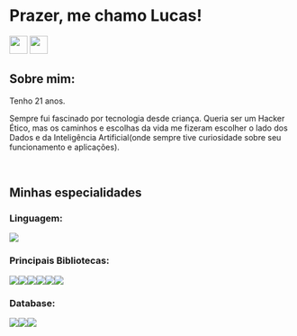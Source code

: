 # Prazer, me chamo Lucas!
<p align="left"> <a href="https://discord.com/users/257581541511659520" target="_blank" rel="noreferrer"><img src="https://raw.githubusercontent.com/danielcranney/readme-generator/main/public/icons/socials/discord.svg" width="32" height="32" /></a> 
<a href="https://www.github.com/LucasAlves99" target="_blank" rel="noreferrer"><img src="https://raw.githubusercontent.com/danielcranney/readme-generator/main/public/icons/socials/github-dark.svg" width="32" height="32" /></a>


## Sobre mim:

Tenho 21 anos.

Sempre fui fascinado por tecnologia desde criança. Queria ser um Hacker Ético, mas os caminhos e escolhas da vida me fizeram escolher o lado dos Dados e da Inteligência Artificial(onde sempre tive curiosidade sobre seu funcionamento e aplicações). 

<div style="display: inline_block"><br>

<h2>Minhas especialidades</h2>
<h3>Linguagem:</h3> <img src="https://img.shields.io/badge/Python-3776AB?&style=for-the-badge&logo=python&logoColor=white"/>

<h3>Principais Bibliotecas:</h3> <img src="https://img.shields.io/badge/scikit_learn-F7931E?style=for-the-badge&logo=scikit-learn&logoColor=white"/><img src="https://img.shields.io/badge/SciPy-654FF0?style=for-the-badge&logo=SciPy&logoColor=white"/><img src="https://img.shields.io/badge/Pandas-2C2D72?style=for-the-badge&logo=pandas&logoColor=white"/><img src="https://img.shields.io/badge/Plotly-239120?style=for-the-badge&logo=plotly&logoColor=white"/><img src="https://img.shields.io/badge/Numpy-777BB4?style=for-the-badge&logo=numpy&logoColor=white"/><img src="https://img.shields.io/badge/Streamlit-FF4B4B?style=for-the-badge&logo=Streamlit&logoColor=white"/>

<h3>Database:</h3> <img src ="https://img.shields.io/badge/postgres-%23316192.svg?&style=for-the-badge&logo=postgresql&logoColor=white"/><img src="https://img.shields.io/badge/MySQL-005C84?style=for-the-badge&logo=mysql&logoColor=white"/><img src="https://img.shields.io/badge/MongoDB-4EA94B?style=for-the-badge&logo=mongodb&logoColor=white"/>
</div>
